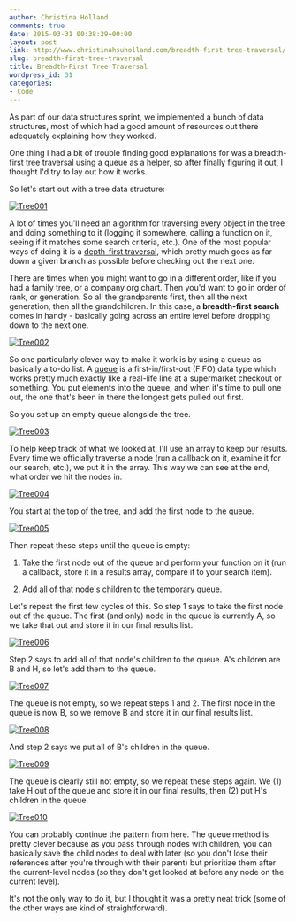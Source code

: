 ```yaml
---
author: Christina Holland
comments: true
date: 2015-03-31 00:38:29+00:00
layout: post
link: http://www.christinahsuholland.com/breadth-first-tree-traversal/
slug: breadth-first-tree-traversal
title: Breadth-First Tree Traversal
wordpress_id: 31
categories:
- Code
---
```


As part of our data structures sprint, we implemented a bunch of data structures, most of which had a good amount of resources out there adequately explaining how they worked.

One thing I had a bit of trouble finding good explanations for was a breadth-first tree traversal using a queue as a helper, so after finally figuring it out, I thought I'd try to lay out how it works.

So let's start out with a tree data structure:

[![Tree001](/images/2015/03/Tree001.jpg)](/images/2015/03/Tree001.jpg)

<!-- more -->

A lot of times you'll need an algorithm for traversing every object in the tree and doing something to it (logging it somewhere, calling a function on it, seeing if it matches some search criteria, etc.). One of the most popular ways of doing it is a [depth-first traversal](http://en.wikipedia.org/wiki/Depth-first_search), which pretty much goes as far down a given branch as possible before checking out the next one.

There are times when you might want to go in a different order, like if you had a family tree, or a company org chart.  Then you'd want to go in order of rank, or generation.  So all the grandparents first, then all the next generation, then all the grandchildren.  In this case, a **breadth-first search** comes in handy - basically going across an entire level before dropping down to the next one.

[![Tree002](/images/2015/03/Tree002.jpg)](/images/2015/03/Tree002.jpg)

So one particularly clever way to make it work is by using a queue as basically a to-do list.  A [queue](http://en.wikipedia.org/wiki/Queue_%28abstract_data_type%29) is a first-in/first-out (FIFO) data type which works pretty much exactly like a real-life line at a supermarket checkout or something.  You put elements into the queue, and when it's time to pull one out, the one that's been in there the longest gets pulled out first.

So you set up an empty queue alongside the tree.

[![Tree003](/images/2015/03/Tree003.jpg)](/images/2015/03/Tree003.jpg)

To help keep track of what we looked at, I'll use an array to keep our results.  Every time we officially traverse a node (run a callback on it, examine it for our search, etc.), we put it in the array.  This way we can see at the end, what order we hit the nodes in.

[![Tree004](/images/2015/03/Tree0041.jpg)](/images/2015/03/Tree0041.jpg)

You start at the top of the tree, and add the first node to the queue.

[![Tree005](/images/2015/03/Tree005.jpg)](/images/2015/03/Tree005.jpg)

Then repeat these steps until the queue is empty:



	
  1. Take the first node out of the queue and perform your function on it (run a callback, store it in a results array, compare it to your search item).


	
  2. Add all of that node's children to the temporary queue.



Let's repeat the first few cycles of this.  So step 1 says to take the first node out of the queue.  The first (and only) node in the queue is currently A, so we take that out and store it in our final results list.

[![Tree006](/images/2015/03/Tree006.jpg)](/images/2015/03/Tree006.jpg)

Step 2 says to add all of that node's children to the queue.  A's children are B and H, so let's add them to the queue.

[![Tree007](/images/2015/03/Tree007.jpg)](/images/2015/03/Tree007.jpg)

The queue is not empty, so we repeat steps 1 and 2.  The first node in the queue is now B, so we remove B and store it in our final results list.

[![Tree008](/images/2015/03/Tree008.jpg)](/images/2015/03/Tree008.jpg)

And step 2 says we put all of B's children in the queue.

[![Tree009](/images/2015/03/Tree009.jpg)](/images/2015/03/Tree009.jpg)

The queue is clearly still not empty, so we repeat these steps again.  We (1) take H out of the queue and store it in our final results, then (2) put H's children in the queue.

[![Tree010](/images/2015/03/Tree010.jpg)](/images/2015/03/Tree010.jpg)

You can probably continue the pattern from here.  The queue method is pretty clever because as you pass through nodes with children, you can basically save the child nodes to deal with later (so you don't lose their references after you're through with their parent) but prioritize them after the current-level nodes (so they don't get looked at before any node on the current level).

It's not the only way to do it, but I thought it was a pretty neat trick (some of the other ways are kind of straightforward).
